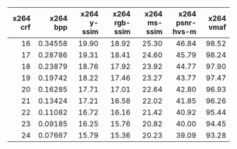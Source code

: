 |x264 crf|x264 bpp|x264 y-ssim|x264 rgb-ssim|x264 ms-ssim|x264 psnr-hvs-m|x264 vmaf|
|-------:|-------:|----------:|------------:|-----------:|--------------:|--------:|
|      16| 0.34558|      19.90|        18.92|       25.30|          46.84|    98.52|
|      17| 0.28786|      19.31|        18.41|       24.60|          45.79|    98.24|
|      18| 0.23879|      18.76|        17.92|       23.92|          44.77|    97.90|
|      19| 0.19742|      18.22|        17.46|       23.27|          43.77|    97.47|
|      20| 0.16285|      17.71|        17.01|       22.64|          42.80|    96.93|
|      21| 0.13424|      17.21|        16.58|       22.02|          41.85|    96.26|
|      22| 0.11082|      16.72|        16.16|       21.42|          40.92|    95.44|
|      23| 0.09185|      16.25|        15.76|       20.82|          40.00|    94.45|
|      24| 0.07667|      15.79|        15.36|       20.23|          39.09|    93.28|

